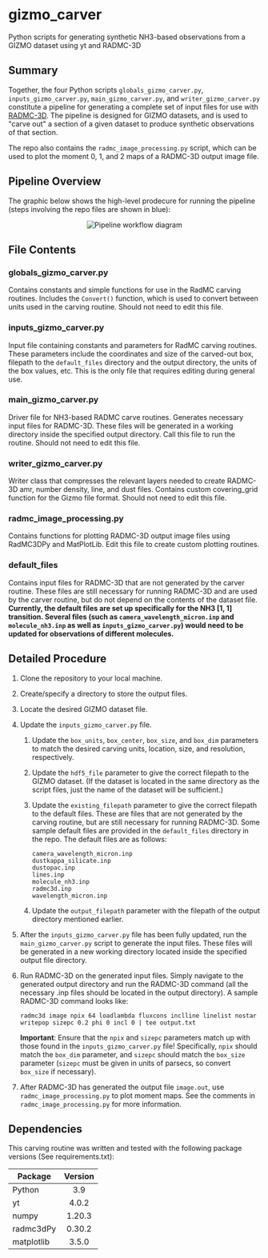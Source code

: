 # gizmo_carver

Python scripts for generating synthetic NH3-based observations from a GIZMO dataset
using yt and RADMC-3D

## Summary

Together, the four Python scripts `globals_gizmo_carver.py`, `inputs_gizmo_carver.py`, 
`main_gizmo_carver.py`, and `writer_gizmo_carver.py` constitute a pipeline for
generating a complete set of input files for use with [RADMC-3D](https://www.ita.uni-heidelberg.de/~dullemond/software/radmc-3d/description.php).
The pipeline is designed for GIZMO datasets, and is used to "carve out"
a section of a given dataset to produce synthetic observations of that section.

The repo also contains the `radmc_image_processing.py` script, which can be 
used to plot the moment 0, 1, and 2 maps of a RADMC-3D output image file.

## Pipeline Overview


The graphic below shows the high-level prodecure for running the pipeline (steps 
involving the repo files are shown in blue):

<p align="center"><img src="https://github.com/seafen7/gizmo_carver/blob/main/doc/_static/pipeline_workflow.jpg?raw=true" alt="Pipeline workflow diagram"></p>

## File Contents

### globals_gizmo_carver.py

Contains constants and simple functions for use in the RadMC carving routines. Includes
the `Convert()` function, which is used to convert between units used in the carving 
routine. Should not need to edit this file.

### inputs_gizmo_carver.py

Input file containing constants and parameters for RadMC carving routines. These parameters 
include the coordinates and size of the carved-out box, filepath to the `default_files` 
directory and the output directory, the units of the box values, etc. This is the only 
file that requires editing during general use. 

### main_gizmo_carver.py

Driver file for NH3-based RADMC carve routines. Generates necessary input files 
for RADMC-3D. These files will be generated in a working directory inside the 
specified output directory. Call this file to run the routine. 
Should not need to edit this file.

### writer_gizmo_carver.py

Writer class that compresses the relevant layers needed to create RADMC-3D 
amr, number density, line, and dust files. Contains custom covering_grid
function for the Gizmo file format. Should not need to edit this file.

### radmc_image_processing.py

Contains functions for plotting RADMC-3D output image files using RadMC3DPy 
and MatPlotLib. Edit this file to create custom plotting routines.

### default_files

Contains input files for RADMC-3D that are not generated by the carver routine.
These files are still necessary for running RADMC-3D and are used by the carver routine, 
but do not depend on the contents of the dataset file. **Currently, the default files
are set up specifically for the NH3 [1, 1] transition. Several files (such as
`camera_wavelength_micron.inp` and `molecule_nh3.inp` as well as `inputs_gizmo_carver.py`)
would need to be updated for observations of different molecules.**

## Detailed Procedure

1. Clone the repository to your local machine.
1. Create/specify a directory to store the output files.
1. Locate the desired GIZMO dataset file.
1. Update the `inputs_gizmo_carver.py` file.
    1. Update the `box_units`, `box_center`, `box_size`, and `box_dim` parameters
    to match the desired carving units, location, size, and resolution, respectively.
    1. Update the `hdf5_file` parameter to give the correct filepath to the GIZMO
    dataset. (If the dataset is located in the same directory as the script files, 
    just the name of the dataset will be sufficient.)
    1. Update the `existing_filepath` parameter to give the correct filepath to the
    default files. These are files that are not generated by the carving routine, but
    are still necessary for running RADMC-3D. Some sample default files are provided
    in the `default_files` directory in the repo. The default files are as follows:
	
        ```
        camera_wavelength_micron.inp
        dustkappa_silicate.inp
        dustopac.inp
        lines.inp
        molecule_nh3.inp
        radmc3d.inp
        wavelength_micron.inp
        ```
    1. Update the `output_filepath` parameter with the filepath of the output directory
    mentioned earlier.
    
1. After the `inputs_gizmo_carver.py` file has been fully updated, run the 
`main_gizmo_carver.py` script to generate the input files. These files will be generated
in a new working directory located inside the specified output file directory.
1. Run RADMC-3D on the generated input files. Simply navigate to the generated output 
directory and run the RADMC-3D command (all the necessary .inp files should be located
in the output directory). A sample RADMC-3D command looks like:

    ```
    radmc3d image npix 64 loadlambda fluxcons inclline linelist nostar writepop sizepc 0.2 phi 0 incl 0 | tee output.txt
    ``` 
    **Important**: Ensure that the `npix` and `sizepc` parameters match up with those found in the 
    `inputs_gizmo_carver.py` file! Specifically, `npix` should match the `box_dim` parameter, and
    `sizepc` should match the `box_size` parameter (`sizepc` must be given in units of parsecs, so 
    convert `box_size` if necessary).

1. After RADMC-3D has generated the output file `image.out`, use `radmc_image_processing.py` to 
plot moment maps. See the comments in `radmc_image_processing.py` for more information.
        
## Dependencies

This carving routine was written and tested with the following package versions (See requirements.txt):

| Package       | Version       |
| ------------- |:-------------:|
| Python        | 3.9           |
| yt            | 4.0.2         |
| numpy         | 1.20.3        |
| radmc3dPy     | 0.30.2        |
| matplotlib    | 3.5.0         |